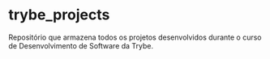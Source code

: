 # trybe_projects
Repositório que armazena todos os projetos desenvolvidos durante o curso de Desenvolvimento de Software da Trybe.
